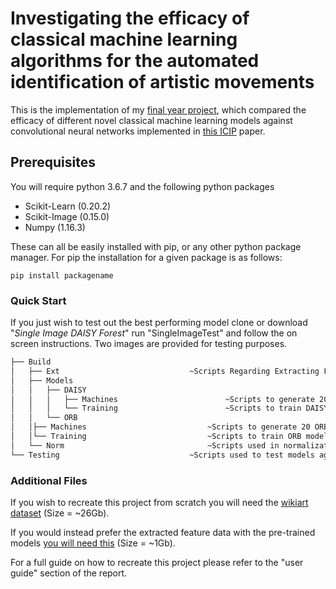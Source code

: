 # Investigating the efficacy of classical machine learning algorithms for the automated identification of artistic movements

This is the implementation of my [final year project](https://drive.google.com/file/d/1AKLcAOen1EjgpSDOYlnB4z1WNUfpUbS8/view?usp=sharing), which compared the efficacy of different novel classical machine learning models against convolutional neural networks implemented in [this ICIP](http://web.fsktm.um.edu.my/~cschan/doc/ICIP2016.pdf) paper.

## Prerequisites
You will require python 3.6.7 and the following python packages
* Scikit-Learn (0.20.2)
* Scikit-Image (0.15.0)
* Numpy (1.16.3)

These can all be easily installed with pip, or any other python package manager. For pip the installation for a given package is as follows:
```
pip install packagename
```

### Quick Start
If you just wish to test out the best performing model clone or download "*Single Image DAISY Forest*" run "SingleImageTest" and follow the on screen instructions.
Two images are provided for testing purposes. 
```bash
├── Build
│   ├── Ext								~Scripts Regarding Extracting Feature Data
│   ├── Models
│   │   ├── DAISY
│   │   │   ├── Machines						~Scripts to generate 20 DAISY classifiers for each model
│   │   │   └── Training						~Scripts to train DAISY models
│   │   └── ORB
│   │├── Machines							~Scripts to generate 20 ORB classifiers for each model
│   │└── Training							~Scripts to train ORB models
│   └── Norm								~Scripts used in normalization
└── Testing								~Scripts used to test models against all data
```
### Additional Files
If you wish to recreate this project from scratch you will need the [wikiart dataset](https://github.com/cs-chan/ArtGAN/tree/master/WikiArt%20Dataset) (Size = ~26Gb).

If you would instead prefer the extracted feature data with the pre-trained models [you will need this](https://drive.google.com/open?id=1OC_psStovltRR9P-Td2NvY8AUwm0FBcV) (Size = ~1Gb).

For a full guide on how to recreate this project please refer to the "user guide" section of the report.




